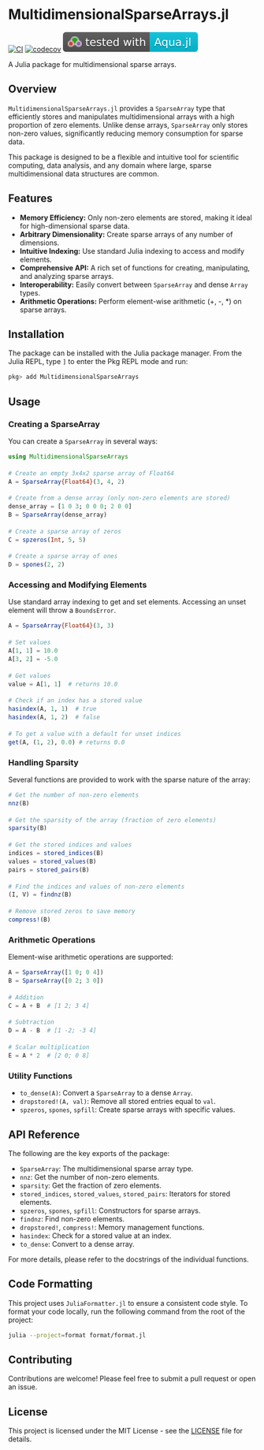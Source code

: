 # MultidimensionalSparseArrays.jl

[![CI](https://github.com/gcalderone/MultidimensionalSparseArrays.jl/actions/workflows/CI.yml/badge.svg)](https://github.com/gcalderone/MultidimensionalSparseArrays.jl/actions/workflows/CI.yml)
[![codecov](https://codecov.io/gh/gcalderone/MultidimensionalSparseArrays.jl/branch/main/graph/badge.svg?token=YOUR_CODECOV_TOKEN)](https://codecov.io/gh/gcalderone/MultidimensionalSparseArrays.jl)
[![Aqua QA](https://raw.githubusercontent.com/JuliaTesting/Aqua.jl/master/badge.svg)](https://github.com/JuliaTesting/Aqua.jl)

A Julia package for multidimensional sparse arrays.

## Overview

`MultidimensionalSparseArrays.jl` provides a `SparseArray` type that efficiently stores and manipulates multidimensional arrays with a high proportion of zero elements. Unlike dense arrays, `SparseArray` only stores non-zero values, significantly reducing memory consumption for sparse data.

This package is designed to be a flexible and intuitive tool for scientific computing, data analysis, and any domain where large, sparse multidimensional data structures are common.

## Features

- **Memory Efficiency:** Only non-zero elements are stored, making it ideal for high-dimensional sparse data.
- **Arbitrary Dimensionality:** Create sparse arrays of any number of dimensions.
- **Intuitive Indexing:** Use standard Julia indexing to access and modify elements.
- **Comprehensive API:** A rich set of functions for creating, manipulating, and analyzing sparse arrays.
- **Interoperability:** Easily convert between `SparseArray` and dense `Array` types.
- **Arithmetic Operations:** Perform element-wise arithmetic (+, -, *) on sparse arrays.

## Installation

The package can be installed with the Julia package manager. From the Julia REPL, type `]` to enter the Pkg REPL mode and run:

```julia
pkg> add MultidimensionalSparseArrays
```

## Usage

### Creating a SparseArray

You can create a `SparseArray` in several ways:

```julia
using MultidimensionalSparseArrays

# Create an empty 3x4x2 sparse array of Float64
A = SparseArray{Float64}(3, 4, 2)

# Create from a dense array (only non-zero elements are stored)
dense_array = [1 0 3; 0 0 0; 2 0 0]
B = SparseArray(dense_array)

# Create a sparse array of zeros
C = spzeros(Int, 5, 5)

# Create a sparse array of ones
D = spones(2, 2)
```

### Accessing and Modifying Elements

Use standard array indexing to get and set elements. Accessing an unset element will throw a `BoundsError`.

```julia
A = SparseArray{Float64}(3, 3)

# Set values
A[1, 1] = 10.0
A[3, 2] = -5.0

# Get values
value = A[1, 1]  # returns 10.0

# Check if an index has a stored value
hasindex(A, 1, 1)  # true
hasindex(A, 1, 2)  # false

# To get a value with a default for unset indices
get(A, (1, 2), 0.0) # returns 0.0
```

### Handling Sparsity

Several functions are provided to work with the sparse nature of the array:

```julia
# Get the number of non-zero elements
nnz(B)

# Get the sparsity of the array (fraction of zero elements)
sparsity(B)

# Get the stored indices and values
indices = stored_indices(B)
values = stored_values(B)
pairs = stored_pairs(B)

# Find the indices and values of non-zero elements
(I, V) = findnz(B)

# Remove stored zeros to save memory
compress!(B)
```

### Arithmetic Operations

Element-wise arithmetic operations are supported:

```julia
A = SparseArray([1 0; 0 4])
B = SparseArray([0 2; 3 0])

# Addition
C = A + B  # [1 2; 3 4]

# Subtraction
D = A - B  # [1 -2; -3 4]

# Scalar multiplication
E = A * 2  # [2 0; 0 8]
```

### Utility Functions

- `to_dense(A)`: Convert a `SparseArray` to a dense `Array`.
- `dropstored!(A, val)`: Remove all stored entries equal to `val`.
- `spzeros`, `spones`, `spfill`: Create sparse arrays with specific values.

## API Reference

The following are the key exports of the package:

- `SparseArray`: The multidimensional sparse array type.
- `nnz`: Get the number of non-zero elements.
- `sparsity`: Get the fraction of zero elements.
- `stored_indices`, `stored_values`, `stored_pairs`: Iterators for stored elements.
- `spzeros`, `spones`, `spfill`: Constructors for sparse arrays.
- `findnz`: Find non-zero elements.
- `dropstored!`, `compress!`: Memory management functions.
- `hasindex`: Check for a stored value at an index.
- `to_dense`: Convert to a dense array.

For more details, please refer to the docstrings of the individual functions.

## Code Formatting

This project uses `JuliaFormatter.jl` to ensure a consistent code style. To format your code locally, run the following command from the root of the project:

```bash
julia --project=format format/format.jl
```

## Contributing

Contributions are welcome! Please feel free to submit a pull request or open an issue.

## License

This project is licensed under the MIT License - see the [LICENSE](LICENSE) file for details.
